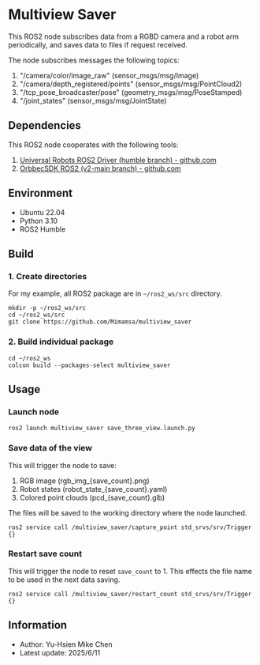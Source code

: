 # Multiview Saver

This ROS2 node subscribes data from a RGBD camera and a robot arm periodically, and saves data to files if request received.

The node subscribes messages the following topics:
1. "/camera/color/image_raw" (sensor_msgs/msg/Image)
2. "/camera/depth_registered/points" (sensor_msgs/msg/PointCloud2)
3. "/tcp_pose_broadcaster/pose" (geometry_msgs/msg/PoseStamped)
4. "/joint_states" (sensor_msgs/msg/JointState)


## Dependencies

This ROS2 node cooperates with the following tools:
1. [Universal Robots ROS2 Driver (humble branch) - github.com](https://github.com/UniversalRobots/Universal_Robots_ROS2_Driver/tree/humble)
2. [OrbbecSDK ROS2 (v2-main branch) - github.com](https://github.com/orbbec/OrbbecSDK_ROS2/tree/v2-main)


## Environment

- Ubuntu 22.04
- Python 3.10
- ROS2 Humble


## Build

### 1. Create directories

For my example, all ROS2 package are in ```~/ros2_ws/src``` directory.

```
mkdir -p ~/ros2_ws/src
cd ~/ros2_ws/src
git clone https://github.com/Mimamsa/multiview_saver
```

### 2. Build individual package

```
cd ~/ros2_ws
colcon build --packages-select multiview_saver
```


## Usage

### Launch node

```
ros2 launch multiview_saver save_three_view.launch.py
```


### Save data of the view

This will trigger the node to save:
1. RGB image (rgb_img_{save_count}.png)
2. Robot states (robot_state_{save_count}.yaml)
3. Colored point clouds (pcd_{save_count}.glb)

The files will be saved to the working directory where the node launched.

```
ros2 service call /multiview_saver/capture_point std_srvs/srv/Trigger {}
```


### Restart save count

This will trigger the node to reset ```save_count``` to 1. This effects the file name to be used in the next data saving.
```
ros2 service call /multiview_saver/restart_count std_srvs/srv/Trigger {}
```


## Information

- Author: Yu-Hsien Mike Chen
- Latest update: 2025/6/11

